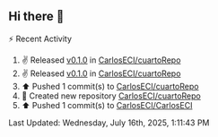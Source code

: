 ## Hi there 👋

⚡ Recent Activity
<!--RECENT_ACTIVITY:start-->
1. ✌️ Released [v0.1.0](https://github.com/CarlosECI/cuartoRepo/releases/tag/v0.1.0) in [CarlosECI/cuartoRepo](https://github.com/CarlosECI/cuartoRepo)<br>
2. ✌️ Released [v0.1.0](https://github.com/CarlosECI/cuartoRepo/releases/tag/v0.1.0) in [CarlosECI/cuartoRepo](https://github.com/CarlosECI/cuartoRepo)<br>
3. ⬆️ Pushed 1 commit(s) to [CarlosECI/cuartoRepo](https://github.com/CarlosECI/cuartoRepo)<br>
4. 📔 Created new repository [CarlosECI/cuartoRepo](https://github.com/CarlosECI/cuartoRepo)<br>
5. ⬆️ Pushed 1 commit(s) to [CarlosECI/CarlosECI](https://github.com/CarlosECI/CarlosECI)<br>
<!--RECENT_ACTIVITY:end-->
<!--RECENT_ACTIVITY:last_update-->
Last Updated: Wednesday, July 16th, 2025, 1:11:43 PM
<!--RECENT_ACTIVITY:last_update_end-->
